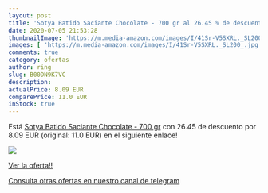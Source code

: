 ```yaml
---
layout: post
title: 'Sotya Batido Saciante Chocolate - 700 gr al 26.45 % de descuento'
date: 2020-07-05 21:53:28
thumbnailImage: 'https://m.media-amazon.com/images/I/41Sr-V5SXRL._SL200_.jpg'
images: [ 'https://m.media-amazon.com/images/I/41Sr-V5SXRL._SL200_.jpg' ]
comments: true
category: ofertas
author: ring
slug: B00DN9K7VC
description:
actualPrice: 8.09 EUR
comparePrice: 11.0 EUR
inStock: true
---
```


Está [Sotya Batido Saciante Chocolate - 700 gr](https://www.amazon.com/dp/B00DN9K7VC/?tag=redken08-20) con 26.45 de descuento por 8.09 EUR (original: 11.0 EUR) en el siguiente enlace!

[![](https://m.media-amazon.com/images/I/41Sr-V5SXRL._SL200_.jpg)](https://www.amazon.com/dp/B00DN9K7VC/?tag=redken08-20)

[Ver la oferta!!](https://www.amazon.com/dp/B00DN9K7VC/?tag=redken08-20)

[Consulta otras ofertas en nuestro canal de telegram](https://t.me/s/ofertas25)

